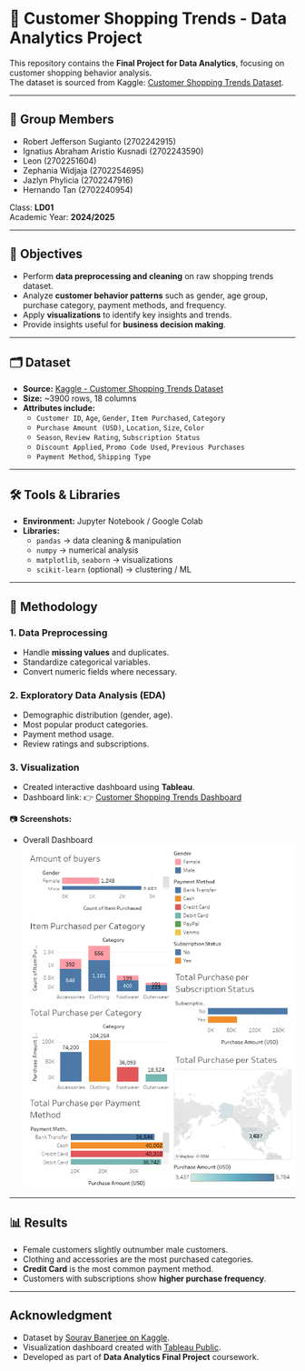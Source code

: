 # 🛒 Customer Shopping Trends - Data Analytics Project

This repository contains the **Final Project for Data Analytics**, focusing on customer shopping behavior analysis.  
The dataset is sourced from Kaggle: [Customer Shopping Trends Dataset](https://www.kaggle.com/datasets/iamsouravbanerjee/customer-shopping-trends-dataset).

---

## 👥 Group Members
- Robert Jefferson Sugianto (2702242915)  
- Ignatius Abraham Aristio Kusnadi (2702243590)  
- Leon (2702251604)  
- Zephania Widjaja (2702254695)  
- Jazlyn Phylicia (2702247916)  
- Hernando Tan (2702240954)  

Class: **LD01**  
Academic Year: **2024/2025**

---

## 📌 Objectives
- Perform **data preprocessing and cleaning** on raw shopping trends dataset.  
- Analyze **customer behavior patterns** such as gender, age group, purchase category, payment methods, and frequency.  
- Apply **visualizations** to identify key insights and trends.  
- Provide insights useful for **business decision making**.  

---

## 🗂 Dataset
- **Source:** [Kaggle - Customer Shopping Trends Dataset](https://www.kaggle.com/datasets/iamsouravbanerjee/customer-shopping-trends-dataset)  
- **Size:** ~3900 rows, 18 columns  
- **Attributes include:**  
  - `Customer ID`, `Age`, `Gender`, `Item Purchased`, `Category`  
  - `Purchase Amount (USD)`, `Location`, `Size`, `Color`  
  - `Season`, `Review Rating`, `Subscription Status`  
  - `Discount Applied`, `Promo Code Used`, `Previous Purchases`  
  - `Payment Method`, `Shipping Type`  

---

## 🛠 Tools & Libraries
- **Environment:** Jupyter Notebook / Google Colab  
- **Libraries:**  
  - `pandas` → data cleaning & manipulation  
  - `numpy` → numerical analysis  
  - `matplotlib`, `seaborn` → visualizations  
  - `scikit-learn` (optional) → clustering / ML  

---

## 🔎 Methodology

### 1. Data Preprocessing
- Handle **missing values** and duplicates.  
- Standardize categorical variables.  
- Convert numeric fields where necessary.  

### 2. Exploratory Data Analysis (EDA)
- Demographic distribution (gender, age).  
- Most popular product categories.  
- Payment method usage.  
- Review ratings and subscriptions.  

### 3. Visualization
- Created interactive dashboard using **Tableau**.  
- Dashboard link: 👉 [Customer Shopping Trends Dashboard]([https://public.tableau.com/shared/5N7H39N9B?:display_count=n&:origin=viz_share_link](https://public.tableau.com/views/DashboardTrial_17475634635350/Dashboard1?:language=en-US&:sid=&:redirect=auth&:display_count=n&:origin=viz_share_link))  

📷 **Screenshots:**  
- Overall Dashboard  
  ![Dashboard Overview](screenshots/Dashboard.png)  

---

## 📊 Results
- Female customers slightly outnumber male customers.  
- Clothing and accessories are the most purchased categories.  
- **Credit Card** is the most common payment method.  
- Customers with subscriptions show **higher purchase frequency**.  

---

## Acknowledgment
- Dataset by [Sourav Banerjee on Kaggle](https://www.kaggle.com/datasets/iamsouravbanerjee/customer-shopping-trends-dataset).  
- Visualization dashboard created with [Tableau Public](https://public.tableau.com/).  
- Developed as part of **Data Analytics Final Project** coursework.  
